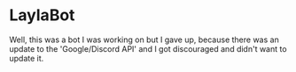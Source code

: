 # LaylaBot
 Well, this was a bot I was working on but I gave up, because there was an update to the 'Google/Discord API' and I got discouraged and didn't want to update it.
